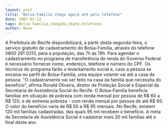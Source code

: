 ```yaml
---
layout: post
title: "Bolsa-Família chega agora até pelo telefone"
date: 2007-03-12
tags: Bolsa Família,chegada,skate,telefones
author: None
---
```

A Prefeitura do Recife disponibilizará, a partir desta segunda-feira, o serviço gratuito de cadastramento do Bolsa-Família, através do telefone 0800 281 0313, para a população, das 7h às 19h. 
Para agendar o cadastramento no programa de transferência de renda do Governo Federal é necessário fornecer nome, endereço, telefone e número do CPF. 
Os técnicos do programa farão o levantamento social e, caso a pessoa se encaixe no perfil do Bolsa-Família, uma equipe volante vai até a casa da pessoa. 
\"O cadastramento vai ser feito na casa da família que necessita do benefício\", afirma Ronald Oliveira, diretor de Proteção Social e Especial da Secretaria de Assistência Social do Recife. 
O Bolsa-Família beneficia famílias em situação de pobreza com renda mensal por pessoa de R$ 60 a R$ 120; e de extrema pobreza - com renda mensal por pessoa de até R$ 60. 
O valor do benefício varia de R$ 50 a R$ 95 mensais. No Recife, existem 120 mil famílias cadastradas, das quais 95 mil recebem o benefício. 
A meta da Secretaria de Assistência Social é cadastrar mais 20 mil famílias até o final deste ano. 